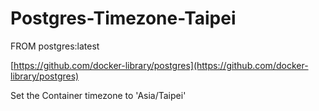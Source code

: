 
Postgres-Timezone-Taipei
==========================
FROM postgres:latest

[https://github.com/docker-library/postgres](https://github.com/docker-library/postgres)

Set the Container timezone to 'Asia/Taipei'
